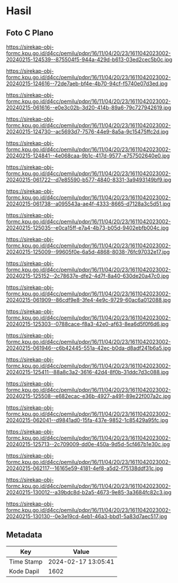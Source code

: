 # Hasil

## Foto C Plano

https://sirekap-obj-formc.kpu.go.id/d4cc/pemilu/pdpr/16/11/04/20/23/1611042023002-20240215-124539--875504f5-944a-429d-b613-03ed2cec5b0c.jpg

https://sirekap-obj-formc.kpu.go.id/d4cc/pemilu/pdpr/16/11/04/20/23/1611042023002-20240215-124616--72de7aeb-bf4e-4b70-94cf-f5740e07d3ed.jpg

https://sirekap-obj-formc.kpu.go.id/d4cc/pemilu/pdpr/16/11/04/20/23/1611042023002-20240215-061616--e0e3c02b-3d20-414b-89a6-79c727942619.jpg

https://sirekap-obj-formc.kpu.go.id/d4cc/pemilu/pdpr/16/11/04/20/23/1611042023002-20240215-124730--ac5693d7-7576-44e9-8a5a-9c15475ffc2d.jpg

https://sirekap-obj-formc.kpu.go.id/d4cc/pemilu/pdpr/16/11/04/20/23/1611042023002-20240215-124841--4e068caa-9b1c-417d-9577-e757502640e0.jpg

https://sirekap-obj-formc.kpu.go.id/d4cc/pemilu/pdpr/16/11/04/20/23/1611042023002-20240215-061722--d7e85590-b577-4840-8331-3a9493149bf9.jpg

https://sirekap-obj-formc.kpu.go.id/d4cc/pemilu/pdpr/16/11/04/20/23/1611042023002-20240215-061738--a095543a-ae4f-4333-8665-d7128a3c5d51.jpg

https://sirekap-obj-formc.kpu.go.id/d4cc/pemilu/pdpr/16/11/04/20/23/1611042023002-20240215-125035--e0ca15ff-e7a4-4b73-b05d-9402ebfb004c.jpg

https://sirekap-obj-formc.kpu.go.id/d4cc/pemilu/pdpr/16/11/04/20/23/1611042023002-20240215-125009--99605f0e-6a5d-4868-8038-76fc97032e17.jpg

https://sirekap-obj-formc.kpu.go.id/d4cc/pemilu/pdpr/16/11/04/20/23/1611042023002-20240215-125152--2c78637e-dfe2-4d7f-8a40-630de20a47c0.jpg

https://sirekap-obj-formc.kpu.go.id/d4cc/pemilu/pdpr/16/11/04/20/23/1611042023002-20240215-061909--86cdf9e8-3fe4-4e9c-9729-60ac6a012088.jpg

https://sirekap-obj-formc.kpu.go.id/d4cc/pemilu/pdpr/16/11/04/20/23/1611042023002-20240215-125303--0788cace-f8a3-42e0-af63-8ea6d5f0f6d6.jpg

https://sirekap-obj-formc.kpu.go.id/d4cc/pemilu/pdpr/16/11/04/20/23/1611042023002-20240215-061946--c6b42445-551a-42ec-b0da-d8adf241b6a5.jpg

https://sirekap-obj-formc.kpu.go.id/d4cc/pemilu/pdpr/16/11/04/20/23/1611042023002-20240215-125411--88a8c3a2-3616-42d4-8f0b-31ddc7d3c088.jpg

https://sirekap-obj-formc.kpu.go.id/d4cc/pemilu/pdpr/16/11/04/20/23/1611042023002-20240215-125508--e682ecac-e36b-4927-a491-89e22f007a2c.jpg

https://sirekap-obj-formc.kpu.go.id/d4cc/pemilu/pdpr/16/11/04/20/23/1611042023002-20240215-062041--d9841ad0-15fa-437e-9852-1c85429a95fc.jpg

https://sirekap-obj-formc.kpu.go.id/d4cc/pemilu/pdpr/16/11/04/20/23/1611042023002-20240215-125713--2c709009-dd0e-450a-9d5d-5cf467b1e30c.jpg

https://sirekap-obj-formc.kpu.go.id/d4cc/pemilu/pdpr/16/11/04/20/23/1611042023002-20240215-062117--16165e59-4181-4ef8-a5d2-f75138ddf31c.jpg

https://sirekap-obj-formc.kpu.go.id/d4cc/pemilu/pdpr/16/11/04/20/23/1611042023002-20240215-130012--a39bdc8d-b2a5-4673-9e85-3a3684fc82c3.jpg

https://sirekap-obj-formc.kpu.go.id/d4cc/pemilu/pdpr/16/11/04/20/23/1611042023002-20240215-130130--0e3e19cd-4eb1-46a3-bbd1-5a83d7aec517.jpg


## Metadata

| Key        | Value               |
| ---------- | ------------------- |
| Time Stamp | 2024-02-17 13:05:41 |
| Kode Dapil | 1602                |



